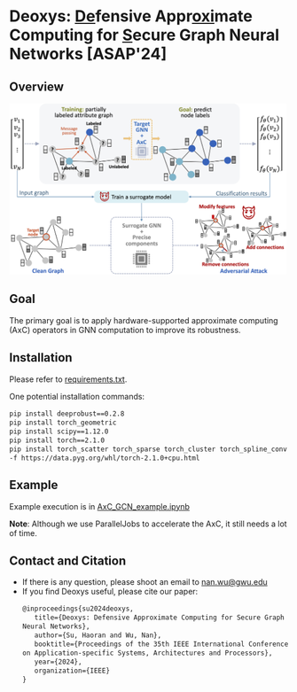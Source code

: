 # Deoxys: <u>De</u>fensive Appr<u>oxi</u>mate Computing for <u>S</u>ecure Graph Neural Networks [ASAP'24]

## Overview
<img src="images/overview.png" width="500"/>


## Goal

The primary goal is to apply hardware-supported approximate computing (AxC) operators in GNN computation to improve its robustness.


## Installation

Please refer to [requirements.txt](requirements.txt).

One potential installation commands:
```
pip install deeprobust==0.2.8
pip install torch_geometric     
pip install scipy==1.12.0   
pip install torch==2.1.0 
pip install torch_scatter torch_sparse torch_cluster torch_spline_conv -f https://data.pyg.org/whl/torch-2.1.0+cpu.html
```

## Example
Example execution is in [AxC_GCN_example.ipynb](examples/AxC_GCN_example.ipynb)

**Note**: Although we use ParallelJobs to accelerate the AxC, it still needs a lot of time.


## Contact and Citation
* If there is any question, please shoot an email to nan.wu@gwu.edu
* If you find Deoxys useful, please cite our paper:
   ```
   @inproceedings{su2024deoxys,
      title={Deoxys: Defensive Approximate Computing for Secure Graph Neural Networks},
      author={Su, Haoran and Wu, Nan},
      booktitle={Proceedings of the 35th IEEE International Conference on Application-specific Systems, Architectures and Processors},
      year={2024},
      organization={IEEE}
   }
   ```